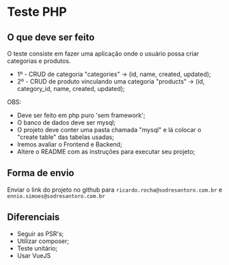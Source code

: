 # Teste PHP

## O que deve ser feito

O teste consiste em fazer uma aplicação onde o usuário possa criar categorias e produtos.

- 1º - CRUD de categoria "categories" -> (id, name, created, updated);
- 2º - CRUD de produto vinculando uma categoria "products" -> (id, category_id, name, created, updated);

OBS:
- Deve ser feito em php puro 'sem framework';
- O banco de dados deve ser mysql;
- O projeto deve conter uma pasta chamada "mysql" e lá colocar o "create table" das tabelas usadas;
- Iremos avaliar o Frontend e Backend;
- Altere o README com as instruções para executar seu projeto;

## Forma de envio

Enviar o link do projeto no github para `ricardo.rocha@sodresantoro.com.br` e `ennio.simoes@sodresantoro.com.br`

## Diferenciais
- Seguir as PSR's;
- Utilizar composer;
- Teste unitário;
- Usar VueJS
